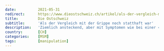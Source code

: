 ```yaml
---
date:          2021-05-31
redirect:      https://www.dieostschweiz.ch/artikel/als-der-vergleich-mit-der-grippe-noch-statthaft-war-OQo959y
title:         Die Ostschweiz
subtitle:      'Als der Vergleich mit der Grippe noch statthaft war'
description:   'Ziemlich ansteckend, aber mit Symptomen wie bei einer «normalen» Grippe: Das war die verbreitete Auffassung von Experten im Februar 2020. Nicht lange danach wurde der Vergleich aus dem Diskurs verbannt. Ein Rückblick auf die Phase vor der allgemeinen Hysterie.'
country:       [CH]
categories:    [MSM]
tags:          [manipulation]
---
```


